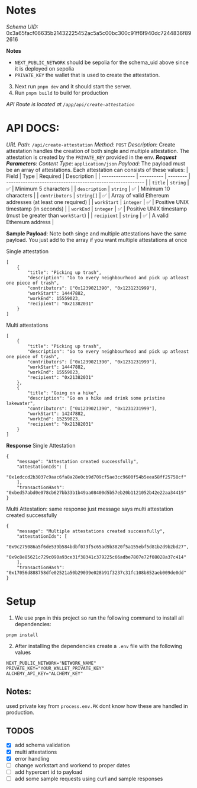 # Notes

_Schema UID:_ 0x3a65facf06635b21432225452ac5a5c00bc300c91ff6f940dc7244836f892616

**Notes**

- `NEXT_PUBLIC_NETWORK` should be sepolia for the schema_uid above since it is deployed on sepolia
- `PRIVATE_KEY` the wallet that is used to create the attestation.

3. Next run `pnpm dev` and it should start the server.
4. Run `pnpm build` to build for production

_API Route is located at `/app/api/create-attestation`_

# API DOCS:

_URL Path_: `/api/create-attestation`
_Method_: `POST`
_Description_: Create attestation handles the creation of both single and multiple attestation. The attestation is created by the `PRIVATE_KEY` provided in the env.
**_Request Parameters_**:
_Content Type_: `application/json`
_Payload_:
The payload must be an array of attestations.
Each attestation can consists of these values:
| Field | Type | Required | Description |
| -------------- | ---------- | -------- | ---------------------------------------------------------- |
| `title` | `string` | ✅ | Minimum 5 characters |
| `description` | `string` | ✅ | Minimum 10 characters |
| `contributors` | `string[]` | ✅ | Array of valid Ethereum addresses (at least one required) |
| `workStart` | `integer` | ✅ | Positive UNIX timestamp (in seconds) |
| `workEnd` | `integer` | ✅ | Positive UNIX timestamp (must be greater than `workStart`) |
| `recipient` | `string` | ✅ | A valid Ethereum address |

**Sample Payload**:
Note both singe and multiple attestations have the same payload. You just add to the array if you want multiple attestations at once

Single attestation

```
[
    {
        "title": "Picking up trash",
        "description": "Go to every neighbourhood and pick up atleast one piece of trash",
        "contributors": ["0x1239021390", "0x1231231999"],
        "workStart": 14447882,
        "workEnd": 15559023,
        "recipient": "0x21382031"
    }
]
```

Multi attestations

```
[
    {
        "title": "Picking up trash",
        "description": "Go to every neighbourhood and pick up atleast one piece of trash",
        "contributors": ["0x1239021390", "0x1231231999"],
        "workStart": 14447882,
        "workEnd": 15559023,
        "recipient": "0x21382031"
    },
    {
        "title": "Going on a hike",
        "description": "Go on a hike and drink some pristine lakewater",
        "contributors": ["0x1239021390", "0x1231231999"],
        "workStart": 14247882,
        "workEnd": 15259023,
        "recipient": "0x21382031"
    }
]
```

**Response**
Single Attestation

```
{
    "message": "Attestation created successfully",
    "attestationIds": [
        "0x1edccd2b3037c9aac6fa8a28e0cb9d709cf5ae3cc9600f54b5eea58ff25758cf"
    ],
    "transactionHash": "0xbed57abd0e078cb627bb33b1b49aa08400d5b57eb20b1121052b42e22aa34419"
}
```

Multi Attestation: same response just message says multi attestation created successfully

```
{
    "message": "Multiple attestations created successfully",
    "attestationIds": [
        "0x9c275086a5f6de539b584bdbf073f5c65ad9b3820f5a155ebf5d81b2d9b2bd27",
        "0x9c8e85621c729c090a93ce31f38341c379225c66adbe7807e72f08028a37c414"
    ],
    "transactionHash": "0x17056d888758dfe02521a50b29039e028b91f3237c31fc108b852aeb009de0dd"
}
```

# Setup

1. We use `pnpm` in this project so run the following command to install all dependencies:

```
pnpm install
```

2. After installing the dependencies create a `.env` file with the following values

```
NEXT_PUBLIC_NETWORK="NETWORK_NAME"
PRIVATE_KEY="YOUR_WALLET_PRIVATE_KEY"
ALCHEMY_API_KEY="ALCHEMY_KEY"
```

## Notes:

used private key from `process.env.PK` dont know how these are handled in production.

## TODOS

- [x] add schema validation
- [x] multi attestations
- [x] error handling
- [ ] change workstart and workend to proper dates
- [ ] add hypercert id to payload
- [ ] add some sample requests using curl and sample responses
